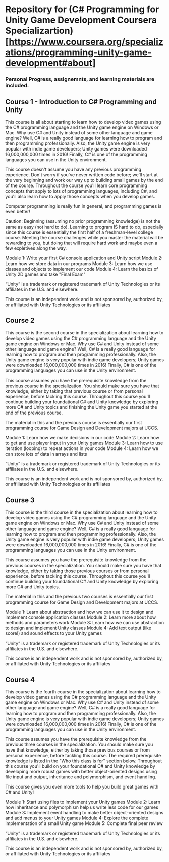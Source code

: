 # Repository for (C# Programming for Unity Game Development Coursera Specializartion)[https://www.coursera.org/specializations/programming-unity-game-development#about]
### Personal Progress, assignemnts, and learning materials are included.

## Course 1 - Introduction to C# Programming and Unity

This course is all about starting to learn how to develop video games using the C# programming language and the Unity game engine on Windows or Mac. Why use C# and Unity instead of some other language and game engine? Well, C# is a really good language for learning how to program and then programming professionally. Also, the Unity game engine is very popular with indie game developers; Unity games were downloaded 16,000,000,000 times in 2016! Finally, C# is one of the programming languages you can use in the Unity environment.

This course doesn't assume you have any previous programming experience. Don't worry if you've never written code before; we'll start at the very beginning and work our way up to building small games by the end of the course. Throughout the course you'll learn core programming concepts that apply to lots of programming languages, including C#, and you'll also learn how to apply those concepts when you develop games.

Computer programming is really fun in general, and programming games is even better!

Caution: Beginning (assuming no prior programming knowledge) is not the same as easy (not hard to do). Learning to program IS hard to do, especially since this course is essentially the first half of a freshman-level college course. Meeting the course challenges while you master the material will be rewarding to you, but doing that will require hard work and maybe even a few expletives along the way.

Module 1: Write your first C# console application and Unity script 
Module 2: Learn how we store data in our programs
Module 3: Learn how we use classes and objects to implement our code
Module 4: Learn the basics of Unity 2D games and take "Final Exam"

“Unity” is a trademark or registered trademark of Unity Technologies or its affiliates in the U.S. and elsewhere.

This course is an independent work and is not sponsored by, authorized by, or affiliated with Unity Technologies or its affiliates



## Course 2

This course is the second course in the specialization about learning how to develop video games using the C# programming language and the Unity game engine on Windows or Mac. Why use C# and Unity instead of some other language and game engine? Well, C# is a really good language for learning how to program and then programming professionally. Also, the Unity game engine is very popular with indie game developers; Unity games were downloaded 16,000,000,000 times in 2016! Finally, C# is one of the programming languages you can use in the Unity environment.

This course assumes you have the prerequisite knowledge from the previous course in the specialization. You should make sure you have that knowledge, either by taking that previous course or from personal experience, before tackling this course. Throughout this course you'll continue building your foundational C# and Unity knowledge by exploring more C# and Unity topics and finishing the Unity game you started at the end of the previous course.

The material in this and the previous course is essentially our first programming course for Game Design and Development majors at UCCS.

Module 1: Learn how we make decisions in our code
Module 2: Learn how to get and use player input in your Unity games 
Module 3: Learn how to use iteration (looping) to repeat actions in your code
Module 4: Learn how we can store lots of data in arrays and lists 

“Unity” is a trademark or registered trademark of Unity Technologies or its affiliates in the U.S. and elsewhere.

This course is an independent work and is not sponsored by, authorized by, or affiliated with Unity Technologies or its affiliates

## Course 3

This course is the third course in the specialization about learning how to develop video games using the C# programming language and the Unity game engine on Windows or Mac. Why use C# and Unity instead of some other language and game engine? Well, C# is a really good language for learning how to program and then programming professionally. Also, the Unity game engine is very popular with indie game developers; Unity games were downloaded 16,000,000,000 times in 2016! Finally, C# is one of the programming languages you can use in the Unity environment.

This course assumes you have the prerequisite knowledge from the previous courses in the specialization. You should make sure you have that knowledge, either by taking those previous courses or from personal experience, before tackling this course. Throughout this course you'll continue building your foundational C# and Unity knowledge by exploring more C# and Unity topics.

The material in this and the previous two courses is essentially our first programming course for Game Design and Development majors at UCCS.

Module 1: Learn about abstraction and how we can use it to design and implement console application classes
Module 2: Learn more about how methods and parameters work
Module 3: Learn how we can use abstraction to design and implement Unity classes
Module 4: Add text output (like score!) and sound effects to your Unity games

“Unity” is a trademark or registered trademark of Unity Technologies or its affiliates in the U.S. and elsewhere.

This course is an independent work and is not sponsored by, authorized by, or affiliated with Unity Technologies or its affiliates

## Course 4

This course is the fourth course in the specialization about learning how to develop video games using the C# programming language and the Unity game engine on Windows or Mac. Why use C# and Unity instead of some other language and game engine? Well, C# is a really good language for learning how to program and then programming professionally. Also, the Unity game engine is very popular with indie game developers; Unity games were downloaded 16,000,000,000 times in 2016! Finally, C# is one of the programming languages you can use in the Unity environment.

This course assumes you have the prerequisite knowledge from the previous three courses in the specialization. You should make sure you have that knowledge, either by taking those previous courses or from personal experience, before tackling this course. The required prerequisite knowledge is listed in the "Who this class is for" section below. Throughout this course you'll build on your foundational C# and Unity knowledge by developing more robust games with better object-oriented designs using file input and output, inheritance and polymorphism, and event handling.

This course gives you even more tools to help you build great games with C# and Unity!

Module 1: Start using files to implement your Unity games
Module 2: Learn how inheritance and polymorphism help us write less code for our games
Module 3: Implement event handling to make better object-oriented designs and add menus to your Unity games
Module 4: Explore the complete implementation of a small Unity game
Module 5: Complete final peer review

“Unity” is a trademark or registered trademark of Unity Technologies or its affiliates in the U.S. and elsewhere.

This course is an independent work and is not sponsored by, authorized by, or affiliated with Unity Technologies or its affiliates


